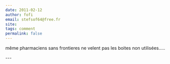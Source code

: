 ```yaml
---
date: 2011-02-12
author: fofi
email: stefsof64@free.fr
site: 
tags: comment
permalink: false
---
```


<p>même pharmaciens sans frontieres ne velent pas les boites non utilisées.....</p>
---